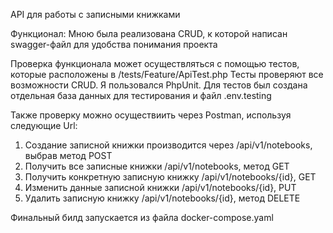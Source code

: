 API для работы с записными книжками

Функционал:
Мною была реализована CRUD, к которой написан swagger-файл для удобства понимания проекта

Проверка функционала может осуществляться с помощью тестов, которые расположены в /tests/Feature/ApiTest.php
Тесты проверяют все возможности CRUD. Я пользовался PhpUnit. Для тестов был создана отдельная база данных для тестирования и файл .env.testing

Также проверку можно осуществиить через Postman, используя следующие Url:

1) Создание записной книжки производится через /api/v1/notebooks, выбрав метод POST
2) Получить все записные книжки  /api/v1/notebooks, метод GET
3) Получить конкретную записную книжку /api/v1/notebooks/{id}, GET
4) Изменить данные записной книжки /api/v1/notebooks/{id}, PUT
5) Удалить записную книжку /api/v1/notebooks/{id}, метод DELETE

Финальный билд запускается из файла docker-compose.yaml
